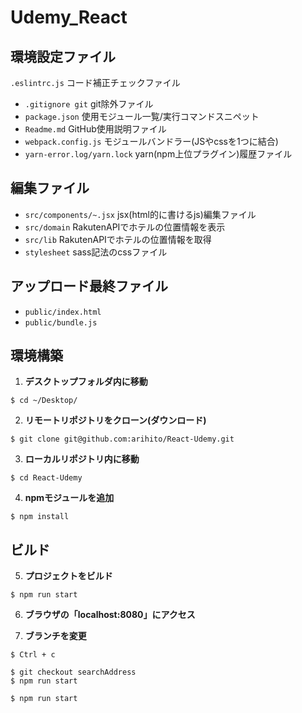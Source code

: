 # Udemy_React

## 環境設定ファイル
  `.eslintrc.js` コード補正チェックファイル
- `.gitignore git` git除外ファイル
- `package.json` 使用モジュール一覧/実行コマンドスニペット
- `Readme.md` GitHub使用説明ファイル
- `webpack.config.js` モジュールバンドラー(JSやcssを1つに結合)
- `yarn-error.log/yarn.lock` yarn(npm上位プラグイン)履歴ファイル

## 編集ファイル
- `src/components/~.jsx` jsx(html的に書けるjs)編集ファイル
- `src/domain` RakutenAPIでホテルの位置情報を表示
- `src/lib` RakutenAPIでホテルの位置情報を取得
- `stylesheet` sass記法のcssファイル

## アップロード最終ファイル
- `public/index.html`
- `public/bundle.js`

## 環境構築

1. **デスクトップフォルダ内に移動**
~~~shell
$ cd ~/Desktop/
~~~

2. **リモートリポジトリをクローン(ダウンロード)**
~~~git
$ git clone git@github.com:arihito/React-Udemy.git
~~~

3. **ローカルリポジトリ内に移動**
~~~shell
$ cd React-Udemy
~~~

4. **npmモジュールを追加**
~~~npm
$ npm install
~~~

## ビルド

5. **プロジェクトをビルド**
~~~npm
$ npm run start
~~~

6. **ブラウザの「localhost:8080」にアクセス**

7. **ブランチを変更**
~~~shell
$ Ctrl + c
~~~
~~~git
$ git checkout searchAddress
$ npm run start
~~~
~~~npm
$ npm run start
~~~
